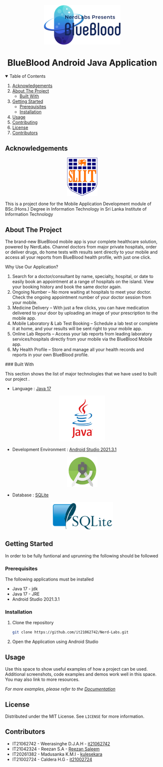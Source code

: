 <!--
*** Thanks for checking out the Best-README-Template. If you have a suggestion
*** that would make this better, please fork the repo and create a pull request
*** or simply open an issue with the tag "enhancement".
*** Thanks again! Now go create something AMAZING! :D
-->



<!-- PROJECT SHIELDS -->
<!--
*** I'm using markdown "reference style" links for readability.
*** Reference links are enclosed in brackets [ ] instead of parentheses ( ).
*** See the bottom of this document for the declaration of the reference variables
*** for contributors-url, forks-url, etc. This is an optional, concise syntax you may use.
*** https://www.markdownguide.org/basic-syntax/#reference-style-links
-->

<!-- PROJECT LOGO -->
<br />
<p align="center">
    <img src="Images/logo.png" alt="Logo" width="250" height="auto">

  <h1 align="center">BlueBlood Android Java Application</h1>

</p>



<!-- TABLE OF CONTENTS -->
<details open="open">
  <summary>Table of Contents</summary>
  <ol>
    <li><a href="#acknowledgements">Acknowledgements</a></li>
    <li>
      <a href="#about-the-project">About The Project</a>
      <ul>
        <li><a href="#built-with">Built With</a></li>
      </ul>
    </li>
    <li>
      <a href="#getting-started">Getting Started</a>
      <ul>
        <li><a href="#prerequisites">Prerequisites</a></li>
        <li><a href="#installation">Installation</a></li>
      </ul>
    </li>
    <li><a href="#usage">Usage</a></li>
    <!--<li><a href="#roadmap">Roadmap</a></li>-->
    <li><a href="#contributing">Contributing</a></li>
    <li><a href="#license">License</a></li>
    <li><a href="#contributors">Contributors</a></li>
  </ol>
</details>

## Acknowledgements

<p align="center"><a href="https://www.sliit.lk/" target="_blank"><img src="Images/SLIIT_Logo_Crest.png" width="100"></a></p>

This is a project done for the Mobile Application Development module of BSc.(Hons.) Degree in Information Technology in Sri Lanka Institute of Information Technology


<!-- ABOUT THE PROJECT -->
## About The Project

<!--[![Product Name Screen Shot][product-screenshot]](https://example.com)-->
<p>
The brand-new BlueBlood mobile app is your complete healthcare solution, powered by NerdLabs. Channel doctors from major private hospitals, order or deliver drugs, do home tests with results sent directly to your mobile and access all your reports from BlueBlood health profile, with just one click.</p>

<p>Why Use Our Application?
<ol>
<li>	Search for a doctor/consultant by name, specialty, hospital, or date to easily book an appointment at a range of hospitals on the island. View your booking history and book the same doctor again. </li>

<li>Ongoing Number – No more waiting at hospitals to meet your doctor. Check the ongoing appointment number of your doctor session from your mobile.</li>

<li>Medicine Delivery – With just a few clicks, you can have medication delivered to your door by uploading an image of your prescription to the mobile app.</li>

<li>Mobile Laboratory & Lab Test Booking – Schedule a lab test or complete it at home, and your results will be sent right to your mobile app.</li>

<li>Online Lab Reports – Access your lab reports from leading laboratory services/hospitals directly from your mobile via the BlueBlood Mobile app.</li>

<li>My Health Profile – Store and manage all your health records and reports in your own BlueBlood profile. </li>
</ol>
### Built With

This section shows the list of major technologies that we have used to  built our project . 
* Language : [Java 17](https://www.java.com/en/)




<p align="center"><a href=https://www.oracle.com/java/technologies/downloads/#java17" target="_blank"><img src="Images/java.png" width="150"></a></p>



* Development Environment : [Android Studio 2021.3.1](https://developer.android.com/studio?gclsrc=ds&gclsrc=ds&gclid=CMfRvbCWqPACFZSzjgodgn8HSg)

<p align="center"><a href="https://developer.android.com/studio?gclsrc=ds&gclsrc=ds&gclid=CMfRvbCWqPACFZSzjgodgn8HSg" target="_blank"><img src="Images/androidStudio.png" width="100"></a></p>

* Database : [SQLite](https://www.sqlite.org/index.html)

<p align="center"><a href="https://www.sqlite.org/index.html" target="_blank"><img src="Images/SQLite.png" width="200"></a></p>



<!-- GETTING STARTED -->
## Getting Started

In order to be fully funtional and uprunning the following should be followed

### Prerequisites

The following applications must be installed
* Java 17 - jdk
* Java 17 - JRE
* Android Studio 2021.3.1

### Installation


1. Clone the repository
   ```sh
   git clone https://github.com/it21062742/Nerd-Labs.git
   ```
2. Open the Application using Android Studio


 

<!-- USAGE EXAMPLES -->
## Usage

Use this space to show useful examples of how a project can be used. Additional screenshots, code examples and demos work well in this space. You may also link to more resources.

_For more examples, please refer to the [Documentation](https://example.com)_



<!-- LICENSE -->
## License

Distributed under the MIT License. See `LICENSE` for more information.




## Contributors
* IT21062742 - Weerasinghe D.J.A.H - [it21062742](https://github.com/it21062742)
* IT21042324 - Reezan S.A - [Reezan Saleem](https://github.com/IT21042324)
* IT20261382 - Madusanka K.M.I - [kulesekara](https://github.com/kulesekara)
* IT21002724 - Caldera H.G - [it21002724](https://github.com/it21002724)






